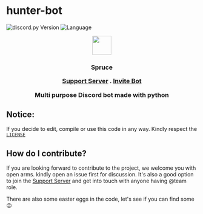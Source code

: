 # hunter-bot

![discord.py Version](https://img.shields.io/badge/lib-discord.py%201.7.0-blue)
![Language](https://img.shields.io/badge/lang-Python%203.9-green)
<p align="center">
<img src="https://images-ext-2.discordapp.net/external/kxRLI2ViR7HALDLb61FesFCqTC30WlsIhqFXnAc1HoA/%3Fsize%3D1024/https/cdn.discordapp.com/avatars/931202912888164474/bef33062985192522319b855cbad42c4.png?width=435&height=435" height="50px" width="50px"/>
</p>
<h3 align="center">Spruce</h>
<p align="center" > 
<a href="https://discord.gg/vMnhpAyFZm">Support Server</a> . <a href="https://discord.com/oauth2/authorize?client_id=931202912888164474&permissions=8&scope=bot"> Invite Bot</a></p>
<p align="center"> Multi purpose Discord bot made with python</p>

## Notice:

If you decide to edit, compile or use this code in any way. Kindly respect the [`LICENSE`](https://github.com/Hunter87ff/hunter-bot/blob/main/LICENSE)



## How do I contribute?
If you are looking forward to contribute to the project, we welcome you with open arms. kindly open an issue first for discussion. It's also a good option to join the <a href="https://discord.gg/vMnhpAyFZm">Support Server</a> and get into touch with anyone having @team role.

There are also some easter eggs in the code, let's see if you can find some :wink:
